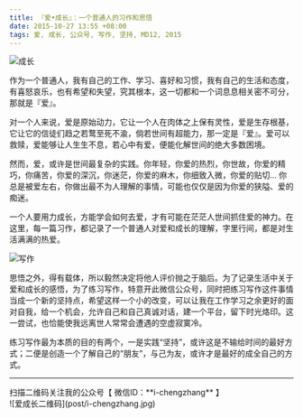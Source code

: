 ```yaml
---
title: 『爱•成长』：一个普通人的习作和思悟
date: 2015-10-27 13:55 +08:00
tags: 爱, 成长, 公众号, 写作, 坚持, MD12, 2015
---
```


![成长](post/growth.jpg)

作为一个普通人，我有自己的工作、学习、喜好和习惯，我有自己的生活和态度，有喜怒哀乐，也有希望和失望，究其根本，这一切都和一个词息息相关密不可分，那就是『爱』。

对一个人来说，爱是原始动力，它让一个人在肉体之上保有灵性，爱是生存根基，它让它的信徒们趋之若鹜至死不渝，倘若世间有超能力，那一定是『爱』。爱可以救赎，爱能够让人生生不息，若心中有爱，便能化解世间的绝大多数困境。

然而，爱，或许是世间最复杂的实践。你年轻，你爱的热烈，你世故，你爱的精巧，你痛苦，你爱的深沉，你迷茫，你爱的麻木，你细致入微，你爱的贴切... 你总是被爱左右，你做出最不为人理解的事情，可能也仅仅是因为你爱的狭隘、爱的痴迷。

一个人要用力成长，方能学会如何去爱，才有可能在茫茫人世间抓住爱的神力。在这里，每一篇习作，都记录了一个普通人对爱和成长的理解，字里行间，都是对生活满满的热爱。

![写作](post/practice.jpg)

思悟之外，得有载体，所以毅然决定将他人评价抛之于脑后。为了记录生活中关于爱和成长的感悟，为了练习写作，特意开此微信公众号，同时把练习写作这件事情当成一个新的坚持点，希望这样一个小的改变，可以让我在工作学习之余更好的面对自我，给一个机会，允许自己和自己真诚对话，建一个平台，留下时光烙印。这一尝试，也恰能使我远离世人常常会遭遇的空虚寂寞冷。

练习写作最为本质的目的有两个，一是实践“坚持”，或许这是不输给时间的最好方式；二便是创造一个了解自己的“朋友”，与己为友，或许才是最好的成全自己的方式。

***
<span class="footnotes">
扫描二维码关注我的公众号【 微信ID：**i-chengzhang** 】<br />
![爱成长二维码](post/i-chengzhang.jpg)
</span>